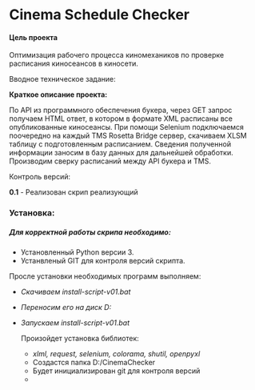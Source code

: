 # Cinema Schedule Checker

#### Цель проекта
Оптимизация рабочего процесса киномехаников по проверке расписания киносеансов в киносети.

Вводное техническое задание:

**Краткое описание проекта:**

По API из программного обеспечения букера, через GET запрос получаем HTML ответ, в котором в формате XML расписаны все опубликованные киносеансы.
При помощи Selenium подключаемся поочередно на каждый TMS Rosetta Bridge сервер, скачиваем XLSM таблицу с подготовленным расписанием.
Сведения полученной информации заносим в базу данных для дальнейшей обработки. 
Производим сверку расписаний между API букера и TMS.


Контроль версий: 

**0.1** - Реализован скрип реализующий  

### Установка: 
##### Для корректной работы скрипа необходимо:
- Установленный Python версии 3.
- Устанвленый GIT для контроля версий скрипта.

Просле установки необходимых программ выполняем:
- _Скачиваем install-script-v01.bat_
- _Переносим его на диск D:_
- _Запускаем install-script-v01.bat_

    Произойдет установка библиотек:
  
  - _xlml, request, selenium, colorama, shutil, openpyxl_
  - Создастся папка D:/CinemaChecker
  - Будет инициализирован git для контроля версий
  - 